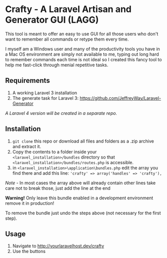 # Crafty - A Laravel Artisan and Generator GUI (LAGG)

This tool is meant to offer an easy to use GUI for all those users who don't want to remember all commands or retype them every time. 

I myself am a Windows user and many of the productivity tools you have in a Mac OS environment are simply not available to me, typing out long hard to remember commands each time is not ideal so I created this fancy tool to help me fast-click through menial repetitive tasks.

## Requirements

1. A working Laravel 3 installation
2. The generate task for Laravel 3: https://github.com/JeffreyWay/Laravel-Generator

*A Laravel 4 version will be created in a separate repo.*

## Installation

1. `git clone` this repo or download all files and folders as a .zip archive and extract it.
2. Copy the contents to a folder inside your `<laravel_installation>/bundles` directory so that `<laravel_installation>/bundles/routes.php` is accessible.
3. in `<laravel_installation>\application\bundles.php` edit the array you find there and add this line:
	```'crafty' => array('handles' => 'crafty'),```


*Note* - In most cases the array above will already contain other lines take care not to break those, just add the line at the end

**Warning!** Only leave this bundle enabled in a development environment remove it in production! 

To remove the bundle just undo the steps above (not necessary for the first step).

## Usage

1. Navigate to http://yourlaravelhost.dev/crafty
2. Use the buttons